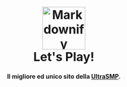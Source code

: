 
<h1 align="center">
  <br>
  <a href="http://www.amitmerchant.com/electron-markdownify"><img src="https://andrewontilt.github.io/ultrasmp/assets/icon.png" alt="Markdownify" width="100"></a>
  <br>
  Let's Play!
  <br>
</h1>

<h4 align="center">Il migliore ed unico sito della <a href="http://andrewontilt.github.io" target="_blank">UltraSMP</a>.</h4>
